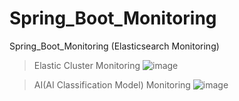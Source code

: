 # Spring_Boot_Monitoring
Spring_Boot_Monitoring (Elasticsearch Monitoring)

> Elastic Cluster Monitoring
![image](https://user-images.githubusercontent.com/84139720/155905685-6e7a3876-fa19-4d04-aeda-3f6501f060f1.png)

> AI(AI Classification Model) Monitoring
![image](https://user-images.githubusercontent.com/84139720/155905834-769caa93-63d8-4c6e-88c9-31b03f68e5a5.png)
